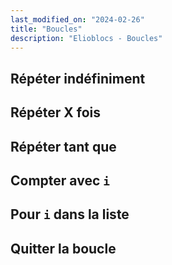 ```yaml
---
last_modified_on: "2024-02-26"
title: "Boucles"
description: "Elioblocs - Boucles"
---
```



## Répéter indéfiniment

## Répéter X fois

## Répéter tant que

## Compter avec ```i```

## Pour ```i``` dans la liste

## Quitter la boucle

